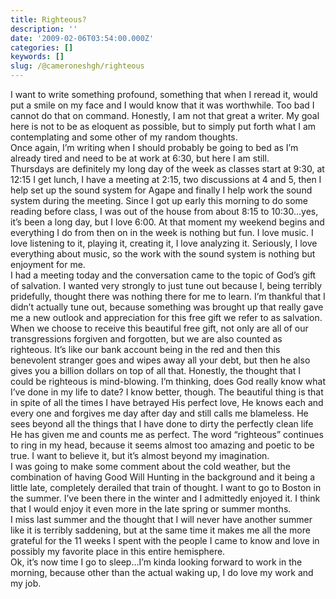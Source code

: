 ```yaml
---
title: Righteous?
description: ''
date: '2009-02-06T03:54:00.000Z'
categories: []
keywords: []
slug: /@cameroneshgh/righteous
---
```


I want to write something profound, something that when I reread it, would put a smile on my face and I would know that it was worthwhile. Too bad I cannot do that on command. Honestly, I am not that great a writer. My goal here is not to be as eloquent as possible, but to simply put forth what I am contemplating and some other of my random thoughts.  
Once again, I’m writing when I should probably be going to bed as I’m already tired and need to be at work at 6:30, but here I am still.  
Thursdays are definitely my long day of the week as classes start at 9:30, at 12:15 I get lunch, I have a meeting at 2:15, two discussions at 4 and 5, then I help set up the sound system for Agape and finally I help work the sound system during the meeting. Since I got up early this morning to do some reading before class, I was out of the house from about 8:15 to 10:30…yes, it’s been a long day, but I love 6:00. At that moment my weekend begins and everything I do from then on in the week is nothing but fun. I love music. I love listening to it, playing it, creating it, I love analyzing it. Seriously, I love everything about music, so the work with the sound system is nothing but enjoyment for me.  
I had a meeting today and the conversation came to the topic of God’s gift of salvation. I wanted very strongly to just tune out because I, being terribly pridefully, thought there was nothing there for me to learn. I’m thankful that I didn’t actually tune out, because something was brought up that really gave me a new outlook and appreciation for this free gift we refer to as salvation. When we choose to receive this beautiful free gift, not only are all of our transgressions forgiven and forgotten, but we are also counted as righteous. It’s like our bank account being in the red and then this benevolent stranger goes and wipes away all your debt, but then he also gives you a billion dollars on top of all that. Honestly, the thought that I could be righteous is mind-blowing. I’m thinking, does God really know what I’ve done in my life to date? I know better, though. The beautiful thing is that in spite of all the times I have betrayed His perfect love, He knows each and every one and forgives me day after day and still calls me blameless. He sees beyond all the things that I have done to dirty the perfectly clean life He has given me and counts me as perfect. The word “righteous” continues to ring in my head, because it seems almost too amazing and poetic to be true. I want to believe it, but it’s almost beyond my imagination.  
I was going to make some comment about the cold weather, but the combination of having Good Will Hunting in the background and it being a little late, completely derailed that train of thought. I want to go to Boston in the summer. I’ve been there in the winter and I admittedly enjoyed it. I think that I would enjoy it even more in the late spring or summer months.  
I miss last summer and the thought that I will never have another summer like it is terribly saddening, but at the same time it makes me all the more grateful for the 11 weeks I spent with the people I came to know and love in possibly my favorite place in this entire hemisphere.  
Ok, it’s now time I go to sleep…I’m kinda looking forward to work in the morning, because other than the actual waking up, I do love my work and my job.